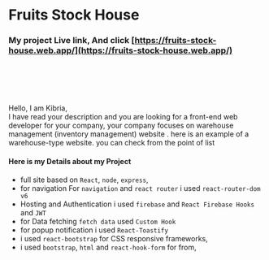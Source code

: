 # Fruits Stock House

### My project Live link, And click [https://fruits-stock-house.web.app/](https://fruits-stock-house.web.app/)
<br/>



<br /><br />

Hello,
I am Kibria,
<br />
I have read your description and you are looking for a front-end web developer for your company, your company focuses on warehouse management (inventory management) website . here is an example of a warehouse-type website. you can check from the point of list

#### Here is my Details about my Project

- full site based on `React`, `node`, `express`,
- for navigation For `navigation` and `react router` i used `react-router-dom v6`
- Hosting and Authentication i used `firebase` and `React Firebase Hooks` and `JWT`
- for Data fetching `fetch data` used `Custom Hook`
- for popup notification i used `React-Toastify`
- i used `react-bootstrap` for CSS responsive frameworks,
- i used `bootstrap`, `html` and `react-hook-form` for from,
